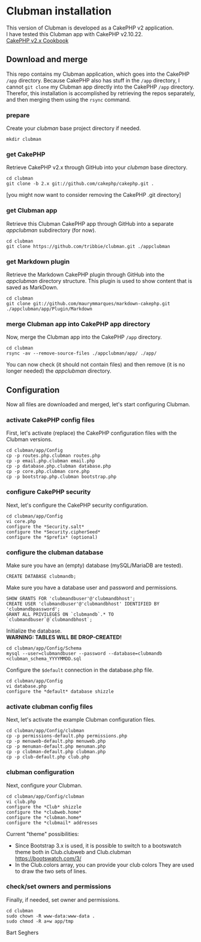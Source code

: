 Clubman installation
====================

This version of Clubman is developed as a CakePHP v2 application.  
I have tested this Clubman app with CakePHP v2.10.22.  
[CakePHP v2.x Cookbook](https://book.cakephp.org/2/en/index.html)


## Download and merge

This repo contains my Clubman application, which goes into the CakePHP `/app` directory. Because CakePHP also has stuff in the `/app` directory, I cannot `git clone` my Clubman app directly into the CakePHP `/app` directory. Therefor, this installation is accomplished by retrieving the repos separately, and then merging them using the `rsync` command.

### prepare

Create your *clubman* base project directory if needed.

    mkdir clubman

### get CakePHP

Retrieve CakePHP v2.x through GitHub into your *clubman* base directory.

    cd clubman
    git clone -b 2.x git://github.com/cakephp/cakephp.git .

[you might now want to consider removing the CakePHP .git directory]

### get Clubman app

Retrieve this Clubman CakePHP app through GitHub into a separate *appclubman* subdirectory (for now).

    cd clubman
    git clone https://github.com/tribbie/clubman.git ./appclubman

### get Markdown plugin

Retrieve the Markdown CakePHP plugin through GitHub into the *appclubman* directory structure.
This plugin is used to show content that is saved as MarkDown.

    cd clubman
    git clone git://github.com/maurymmarques/markdown-cakephp.git ./appclubman/app/Plugin/Markdown

### merge Clubman app into CakePHP app directory

Now, merge the Clubman app into the CakePHP `/app` directory.

    cd clubman
    rsync -av --remove-source-files ./appclubman/app/ ./app/

You can now check (it should not contain files) and then remove (it is no longer needed) the *appclubman* directory.


## Configuration

Now all files are downloaded and merged, let's start configuring Clubman.

### activate CakePHP config files

First, let's activate (replace) the CakePHP configuration files with the Clubman versions.

    cd clubman/app/Config
    cp -p routes.php.clubman routes.php
    cp -p email.php.clubman email.php
    cp -p database.php.clubman database.php
    cp -p core.php.clubman core.php
    cp -p bootstrap.php.clubman bootstrap.php


### configure CakePHP security

Next, let's configure the CakePHP security configuration.

    cd clubman/app/Config
    vi core.php
    configure the *Security.salt*
    configure the *Security.cipherSeed*
    configure the *$prefix* (optional)


### configure the clubman database

Make sure you have an (empty) database (mySQL/MariaDB are tested).

    CREATE DATABASE clubmandb;

Make sure you have a database user and password and permissions.

    SHOW GRANTS FOR 'clubmandbuser'@'clubmandbhost';
    CREATE USER 'clubmandbuser'@'clubmandbhost' IDENTIFIED BY 'clubmandbpassword';
    GRANT ALL PRIVILEGES ON `clubmandb`.* TO `clubmandbuser`@`clubmandbhost`;

Initialize the database.  
**WARNING: TABLES WILL BE DROP-CREATED!**

    cd clubman/app/Config/Schema
    mysql --user=clubmandbuser --password --database=clubmandb <clubman_schema_YYYYMMDD.sql

Configure the `$default` connection in the database.php file.

    cd clubman/app/Config
    vi database.php
    configure the *default* database shizzle


### activate clubman config files

Next, let's activate the example Clubman configuration files.

    cd clubman/app/Config/clubman
    cp -p permissions-default.php permissions.php
    cp -p menuweb-default.php menuweb.php
    cp -p menuman-default.php menuman.php
    cp -p clubman-default.php clubman.php
    cp -p club-default.php club.php


### clubman configuration

Next, configure *your* Clubman.

    cd clubman/app/Config/clubman
    vi club.php
    configure the *Club* shizzle
    configure the *clubweb.home*
    configure the *clubman.home*
    configure the *clubmail* addresses

Current "theme" possibilities:

- Since Bootstrap 3.x is used, it is possible to switch to a bootswatch theme both in Club.clubweb and Club.clubman
  https://bootswatch.com/3/
- In the Club.colors array, you can provide your club colors
  They are used to draw the two sets of lines.


### check/set owners and permissions

Finally, if needed, set owner and permissions.

    cd clubman
    sudo chown -R www-data:www-data .
    sudo chmod -R a+w app/tmp


Bart Seghers
